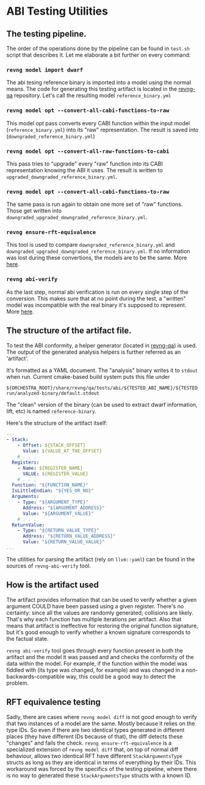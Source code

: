 # ABI Testing Utilities

## The testing pipeline.

The order of the operations done by the pipeline can be found in `test.sh` script that describes it. Let me elaborate a bit further on every command:

### `revng model import dwarf`

The abi tesing reference binary is imported into a model using the normal means. The code for generating this testing artifact is located in the [revng-qa](https://github.com/revng/revng-qa) repository. Let's call the resulting model `reference_binary.yml`

### `revng model opt --convert-all-cabi-functions-to-raw`

This model opt pass converts every CABI function within the input model (`reference_binary.yml`) into its "raw" representation. The result is saved into (`downgraded_reference_binary.yml`)

### `revng model opt --convert-all-raw-functions-to-cabi`

This pass tries to "upgrade" every "raw" function into its CABI representation knowing the ABI it uses. The result is written to `upgraded_downgraded_reference_binary.yml`.

### `revng model opt --convert-all-cabi-functions-to-raw`

The same pass is run again to obtain one more set of "raw" functions. Those get written into `downgraded_upgraded_downgraded_reference_binary.yml`.

### `revng ensure-rft-equivalence`

This tool is used to compare `downgraded_reference_binary.yml` and `downgraded_upgraded_downgraded_reference_binary.yml`. If no information was lost during these convertions, the models are to be the same. More [here](##RFT-equivalence-testing).

### `revng abi-verify`

As the last step, normal abi verification is run on every single step of the conversion. This makes sure that at no point during the test, a "written" model was incompatible with the real binary it's supposed to represent. More [here](##How-is-the-artifact-used).

## The structure of the artifact file.

To test the ABI conformity, a helper generator (located in [revng-qa](https://github.com/revng/revng-qa)) is used. The output of the generated analysis helpers is further referred as an 'artifact'.

It's formatted as a YAML document. The "analysis" binary writes it to `stdout` when run. Current cmake-based build system puts this file under

```
${ORCHESTRA_ROOT}/share/revng/qa/tests/abi/${TESTED_ABI_NAME}/${TESTED_ARCHITECTURE_NAME}/compiled-run/analyzed-binary/default.stdout
```

The "clean" version of the binary (can be used to extract dwarf information, lift, etc) is named `reference-binary`.

Here's the structure of the artifact itself:

```yml
---
- Stack:
    - Offset: ${STACK_OFFSET}
      Value: ${VALUE_AT_THE_OFFSET}
    # . . .
  Registers:
    - Name: ${REGISTER_NAME}
      VALUE: ${REGISTER_VALUE}
    # . . .
  Function: "${FUNCTION_NAME}"
  IsLittleEndian: "${YES_OR_NO}"
  Arguments:
    - Type: "${ARGUMENT_TYPE}"
      Address: "${ARGUMENT_ADDRESS}"
      Value: "${ARGUMENT_VALUE}"
    # . . .
  ReturnValue:
    - Type: "${RETURN_VALUE_TYPE}"
      Address: "${RETURN_VALUE_ADDRESS}"
      Value: "${RETURN_VALUE_VALUE}"
...
```

The utilities for parsing the artifact (rely on `llvm::yaml`) can be found in the sources of `revng-abi-verify` tool.

## How is the artifact used

The artifact provides information that can be used to verify whether a given argument COULD have been passed using a given register. There's no certainty: since all the values are randomly generated, collisions are likely. That's why each function has multiple iterations per artifact. Also that means that artifact is ineffective for restoring the original function signature, but it's good enough to verify whether a known signature corresponds to the factual state.

`revng abi-verify` tool goes through every function present in both the artifact and the model it was passed and and checks the conformity of the data within the model. For example, if the function within the model was fiddled with (its type was changed, for example) and was changed in a non-backwards-compatible way, this could be a good way to detect the problem.

## RFT equivalence testing

Sadly, there are cases where `revng model diff` is not good enough to verify that two instances of a model are the same. Mostly because it relies on the type IDs. So even if there are two identical types generated in different places (they have different IDs because of that), the diff detects these "changes" and fails the check.
`revng ensure-rft-equivalence` is a specialized extension of `revng model diff` that, on top of normal diff behaviour, allows two identical RFT have different `StackArgumentsType` structs as long as they are identical in terms of everything by their IDs. This workaround was forced by the specifics of the testing pipeline, where there is no way to generated these `StackArgumentsType` structs with a known ID.
